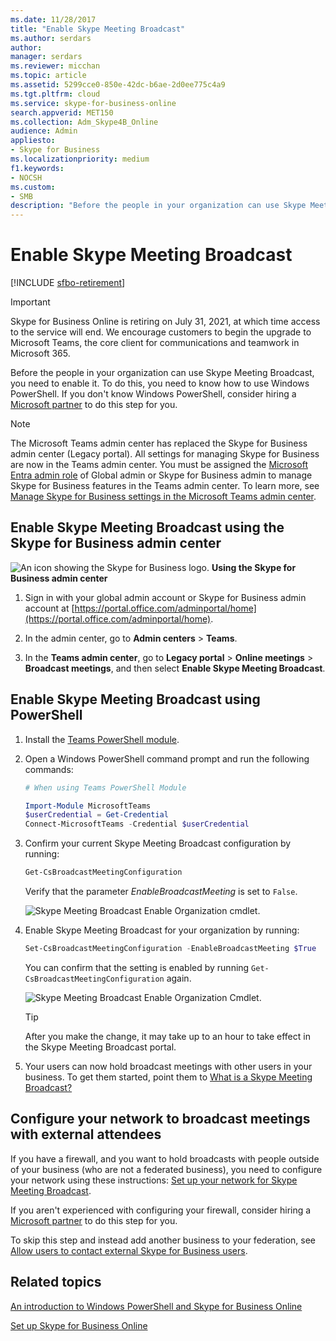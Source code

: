 ```yaml
---
ms.date: 11/28/2017
title: "Enable Skype Meeting Broadcast"
ms.author: serdars
author:
manager: serdars
ms.reviewer: micchan
ms.topic: article
ms.assetid: 5299cce0-850e-42dc-b6ae-2d0ee775c4a9
ms.tgt.pltfrm: cloud
ms.service: skype-for-business-online
search.appverid: MET150
ms.collection: Adm_Skype4B_Online
audience: Admin
appliesto:
- Skype for Business
ms.localizationpriority: medium
f1.keywords:
- NOCSH
ms.custom:
- SMB
description: "Before the people in your organization can use Skype Meeting Broadcast, you need to enable it. To do this, you need to know how to use Windows PowerShell. If you don't know Windows PowerShell, consider hiring a Microsoft partner to do this step for you."
---
```


# Enable Skype Meeting Broadcast

[!INCLUDE [sfbo-retirement](../../Hub/includes/sfbo-retirement.md)]

> [!IMPORTANT]
> Skype for Business Online is retiring on July 31, 2021, at which time access to the service will end. We encourage customers to begin the upgrade to Microsoft Teams, the core client for communications and teamwork in Microsoft 365.

Before the people in your organization can use Skype Meeting Broadcast, you need to enable it. To do this, you need to know how to use Windows PowerShell. If you don't know Windows PowerShell, consider hiring a [Microsoft partner](https://go.microsoft.com/fwlink/?linkid=391089) to do this step for you.



> [!NOTE]
> The Microsoft Teams admin center has replaced the Skype for Business admin center (Legacy portal). All settings for managing Skype for Business are now in the Teams admin center. You must be assigned the [Microsoft Entra admin role](/azure/active-directory/roles/permissions-reference) of Global admin or Skype for Business admin to manage Skype for Business features in the Teams admin center. To learn more, see [Manage Skype for Business settings in the Microsoft Teams admin center](/MicrosoftTeams/skype-for-business-settings?bc=%2fskypeforbusiness%2fbreadcrumb%2ftoc.json&toc=%2fskypeforbusiness%2fsfbotoc%2ftoc.json).

  
## Enable Skype Meeting Broadcast using the Skype for Business admin center

![An icon showing the Skype for Business logo.](../images/sfb-logo-30x30.png) **Using the Skype for Business admin center**

1. Sign in with your global admin account or Skype for Business admin account at [https://portal.office.com/adminportal/home](https://portal.office.com/adminportal/home).
    
2. In the admin center, go to **Admin centers** > **Teams**.
    
3. In the **Teams admin center**, go to **Legacy portal** > **Online meetings** > **Broadcast meetings**, and then select **Enable Skype Meeting Broadcast**.
    
## Enable Skype Meeting Broadcast using PowerShell

1. Install the [Teams PowerShell module](/microsoftteams/teams-powershell-install).
    
2. Open a Windows PowerShell command prompt and run the following commands: 

   ```powershell
   # When using Teams PowerShell Module
   
   Import-Module MicrosoftTeams
   $userCredential = Get-Credential
   Connect-MicrosoftTeams -Credential $userCredential
   ```
3. Confirm your current Skype Meeting Broadcast configuration by running:
    
   ```PowerShell
   Get-CsBroadcastMeetingConfiguration
   ```

    Verify that the parameter  _EnableBroadcastMeeting_ is set to `False`.
    
     ![Skype Meeting Broadcast Enable Organization cmdlet.](../images/44abe30d-d3df-4ca9-9761-603a7ff78723.png)
  
9. Enable Skype Meeting Broadcast for your organization by running:
    
   ```PowerShell
   Set-CsBroadcastMeetingConfiguration -EnableBroadcastMeeting $True
   ```

    You can confirm that the setting is enabled by running  `Get-CsBroadcastMeetingConfiguration` again.
    
     ![Skype Meeting Broadcast Enable Organization Cmdlet.](../images/788515f0-32c9-415a-9235-6bfbe095e6f3.png)
  
    > [!TIP]
    > After you make the change, it may take up to an hour to take effect in the Skype Meeting Broadcast portal. 
  
10. Your users can now hold broadcast meetings with other users in your business. To get them started, point them to [What is a Skype Meeting Broadcast?](https://support.office.com/article/c472c76b-21f1-4e4b-ab58-329a6c33757d)
    
## Configure your network to broadcast meetings with external attendees

If you have a firewall, and you want to hold broadcasts with people outside of your business (who are not a federated business), you need to configure your network using these instructions: [Set up your network for Skype Meeting Broadcast](set-up-your-network-for-skype-meeting-broadcast.md). 
  
If you aren't experienced with configuring your firewall, consider hiring a [Microsoft partner](https://go.microsoft.com/fwlink/?linkid=391089) to do this step for you.
  
To skip this step and instead add another business to your federation, see [Allow users to contact external Skype for Business users](../set-up-skype-for-business-online/allow-users-to-contact-external-skype-for-business-users.md). 
  
## Related topics

[An introduction to Windows PowerShell and Skype for Business Online](../set-up-your-computer-for-windows-powershell/set-up-your-computer-for-windows-powershell.md)
  
[Set up Skype for Business Online](../set-up-skype-for-business-online/set-up-skype-for-business-online.md)

  
